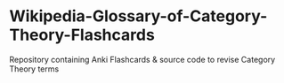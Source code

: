 # Wikipedia-Glossary-of-Category-Theory-Flashcards
Repository containing Anki Flashcards &amp; source code to revise Category Theory terms
